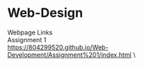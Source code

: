 # Web-Design
Webpage Links \
Assignment 1 \
https://804299520.github.io/Web-Development/Assignment%201/index.html \
